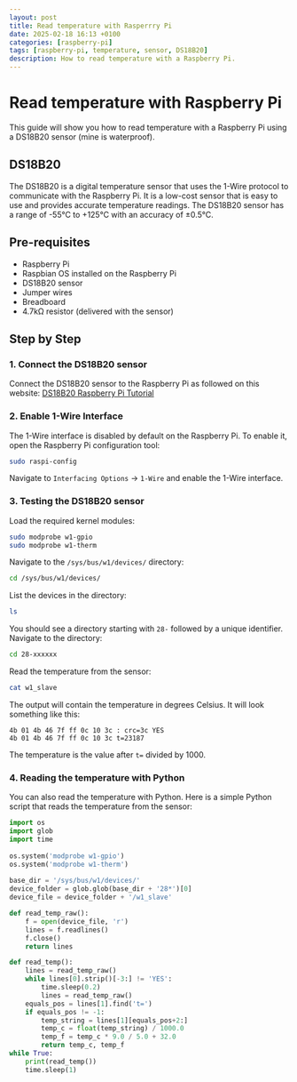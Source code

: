 ```yaml
---
layout: post
title: Read temperature with Rasperrry Pi
date: 2025-02-18 16:13 +0100
categories: [raspberry-pi]
tags: [raspberry-pi, temperature, sensor, DS18B20]
description: How to read temperature with a Raspberry Pi.
---
```

# Read temperature with Raspberry Pi
This guide will show you how to read temperature with a Raspberry Pi using a DS18B20 sensor (mine is waterproof).

## DS18B20
The DS18B20 is a digital temperature sensor that uses the 1-Wire protocol to communicate with the Raspberry Pi.
It is a low-cost sensor that is easy to use and provides accurate temperature readings.
The DS18B20 sensor has a range of -55°C to +125°C with an accuracy of ±0.5°C.

## Pre-requisites
- Raspberry Pi
- Raspbian OS installed on the Raspberry Pi
- DS18B20 sensor
- Jumper wires
- Breadboard
- 4.7kΩ resistor (delivered with the sensor)

## Step by Step
### 1. Connect the DS18B20 sensor
Connect the DS18B20 sensor to the Raspberry Pi as followed on this website:
[DS18B20 Raspberry Pi Tutorial](https://randomnerdtutorials.com/raspberry-pi-ds18b20-python/)

### 2. Enable 1-Wire Interface
The 1-Wire interface is disabled by default on the Raspberry Pi.
To enable it, open the Raspberry Pi configuration tool:
```bash
sudo raspi-config
```

Navigate to `Interfacing Options` -> `1-Wire` and enable the 1-Wire interface.

### 3. Testing the DS18B20 sensor
Load the required kernel modules:
```bash
sudo modprobe w1-gpio
sudo modprobe w1-therm
```

Navigate to the `/sys/bus/w1/devices/` directory:
```bash
cd /sys/bus/w1/devices/
```

List the devices in the directory:
```bash
ls
```

You should see a directory starting with `28-` followed by a unique identifier.
Navigate to the directory:
```bash
cd 28-xxxxxx
```

Read the temperature from the sensor:
```bash
cat w1_slave
```

The output will contain the temperature in degrees Celsius.
It will look something like this:
```
4b 01 4b 46 7f ff 0c 10 3c : crc=3c YES
4b 01 4b 46 7f ff 0c 10 3c t=23187
```

The temperature is the value after `t=` divided by 1000.

### 4. Reading the temperature with Python
You can also read the temperature with Python.
Here is a simple Python script that reads the temperature from the sensor:
```python
import os
import glob
import time
 
os.system('modprobe w1-gpio')
os.system('modprobe w1-therm')
 
base_dir = '/sys/bus/w1/devices/'
device_folder = glob.glob(base_dir + '28*')[0]
device_file = device_folder + '/w1_slave'

def read_temp_raw():
    f = open(device_file, 'r')
    lines = f.readlines()
    f.close()
    return lines

def read_temp():
    lines = read_temp_raw()
    while lines[0].strip()[-3:] != 'YES':
        time.sleep(0.2)
        lines = read_temp_raw()
    equals_pos = lines[1].find('t=')
    if equals_pos != -1:
        temp_string = lines[1][equals_pos+2:]
        temp_c = float(temp_string) / 1000.0
        temp_f = temp_c * 9.0 / 5.0 + 32.0
        return temp_c, temp_f
while True:
	print(read_temp())	
	time.sleep(1)
```

